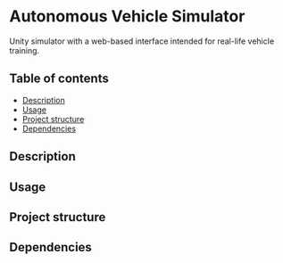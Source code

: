 # Autonomous Vehicle Simulator

Unity simulator with a web-based interface intended for real-life vehicle training.

## Table of contents

- [Description](#description)
- [Usage](#usage)
- [Project structure](#project-structure)
- [Dependencies](#dependencies)

## Description



## Usage



## Project structure



## Dependencies
